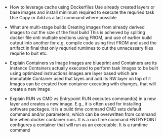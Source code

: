 - How to leverage cache using Dockerfiles
    Use already created layers or base images and install minimum required to execute the requried task
    Use Copy or Add as a last command where possible


- What are multi-stage builds
    Creating images from already derived images to cut the size of the final build
    This is acheived by spliting docker file onti multiple sections using FROM, and use of earlier build output into another for e.g. compile code using first FROM and used the artifact in final that only requried runtimes to cut the unnecessary files requrie to buit etc.

- Explain Containers vs Image
    Images are blueprint and Containers are its instance
    Containers actually executed to perform task
    Images to be built using optimized instructions
    Images are layer based which are immutable
    Container used that layes and add its RW layer on top of it
    Images can be created from container executing with changes, that will create a new image

- Explain RUN vs CMD vs Entrypoint
    RUN executes command(s) in a new layer and creates a new image. E.g., it is often used for installing software packages. It is a build time command
    CMD sets default command and/or parameters, which can be overwritten from command line when docker container runs. It is a run time command
    ENTRYPOINT configures a container that will run as an executable. It is a rumtime command